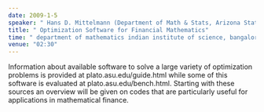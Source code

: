 ```yaml
---
date: 2009-1-5
speaker: " Hans D. Mittelmann (Department of Math & Stats, Arizona State University)"
title: " Optimization Software for Financial Mathematics"
time: " department of mathematics indian institute of science, bangalore" 
venue: "02:30"
---
```

Information about available software to solve a large variety of
optimization problems is provided at plato.asu.edu/guide.html while some
of this software is evaluated at plato.asu.edu/bench.html. Starting with
these sources an overview will be given on codes that are particularly
useful for applications in mathematical finance.
